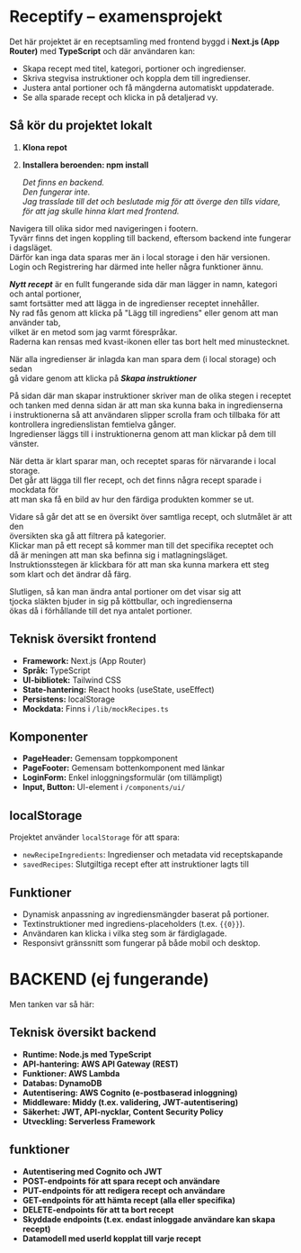 # Receptify – examensprojekt

Det här projektet är en receptsamling med frontend byggd i **Next.js (App Router)** med **TypeScript** och där användaren kan:

- Skapa recept med titel, kategori, portioner och ingredienser.
- Skriva stegvisa instruktioner och koppla dem till ingredienser.
- Justera antal portioner och få mängderna automatiskt uppdaterade.
- Se alla sparade recept och klicka in på detaljerad vy.

## Så kör du projektet lokalt

1. **Klona repot**
2. **Installera beroenden: npm install**

   _Det finns en backend._  
   _Den fungerar inte._  
   _Jag trasslade till det och beslutade mig för att överge den tills vidare,_  
   _för att jag skulle hinna klart med frontend._

Navigera till olika sidor med navigeringen i footern.  
Tyvärr finns det ingen koppling till backend, eftersom backend inte fungerar i dagsläget.  
Därför kan inga data sparas mer än i local storage i den här versionen.  
Login och Registrering har därmed inte heller några funktioner ännu.

**_Nytt recept_** är en fullt fungerande sida där man lägger in namn, kategori och antal portioner,  
samt fortsätter med att lägga in de ingredienser receptet innehåller.  
Ny rad fås genom att klicka på "Lägg till ingrediens" eller genom att man använder tab,  
vilket är en metod som jag varmt förespråkar.  
Raderna kan rensas med kvast-ikonen eller tas bort helt med minustecknet.

När alla ingredienser är inlagda kan man spara dem (i local storage) och sedan  
gå vidare genom att klicka på **_Skapa instruktioner_**

På sidan där man skapar instruktioner skriver man de olika stegen i receptet  
och tanken med denna sidan är att man ska kunna baka in ingredienserna  
i instruktionerna så att användaren slipper scrolla fram och tillbaka för att  
kontrollera ingredienslistan femtielva gånger.  
Ingredienser läggs till i instruktionerna genom att man klickar på dem till vänster.

När detta är klart sparar man, och receptet sparas för närvarande i local storage.  
Det går att lägga till fler recept, och det finns några recept sparade i mockdata för  
att man ska få en bild av hur den färdiga produkten kommer se ut.

Vidare så går det att se en översikt över samtliga recept, och slutmålet är att den  
översikten ska gå att filtrera på kategorier.  
Klickar man på ett recept så kommer man till det specifika receptet och  
då är meningen att man ska befinna sig i matlagningsläget.  
Instruktionsstegen är klickbara för att man ska kunna markera ett steg  
som klart och det ändrar då färg.

Slutligen, så kan man ändra antal portioner om det visar sig att  
tjocka släkten bjuder in sig på köttbullar, och ingredienserna  
ökas då i förhållande till det nya antalet portioner.

## Teknisk översikt frontend

- **Framework:** Next.js (App Router)
- **Språk:** TypeScript
- **UI-bibliotek:** Tailwind CSS
- **State-hantering:** React hooks (useState, useEffect)
- **Persistens:** localStorage
- **Mockdata:** Finns i `/lib/mockRecipes.ts`

## Komponenter

- **PageHeader:** Gemensam toppkomponent
- **PageFooter:** Gemensam bottenkomponent med länkar
- **LoginForm:** Enkel inloggningsformulär (om tillämpligt)
- **Input, Button:** UI-element i `/components/ui/`

## localStorage

Projektet använder `localStorage` för att spara:

- `newRecipeIngredients`: Ingredienser och metadata vid receptskapande
- `savedRecipes`: Slutgiltiga recept efter att instruktioner lagts till

## Funktioner

- Dynamisk anpassning av ingrediensmängder baserat på portioner.
- Textinstruktioner med ingrediens-placeholders (t.ex. `{{0}}`).
- Användaren kan klicka i vilka steg som är färdiglagade.
- Responsivt gränssnitt som fungerar på både mobil och desktop.

# BACKEND (ej fungerande)

Men tanken var så här:

## Teknisk översikt backend

- **Runtime: Node.js med TypeScript**
- **API-hantering: AWS API Gateway (REST)**
- **Funktioner: AWS Lambda**
- **Databas: DynamoDB**
- **Autentisering: AWS Cognito (e-postbaserad inloggning)**
- **Middleware: Middy (t.ex. validering, JWT-autentisering)**
- **Säkerhet: JWT, API-nycklar, Content Security Policy**
- **Utveckling: Serverless Framework**

## funktioner

- **Autentisering med Cognito och JWT**
- **POST-endpoints för att spara recept och användare**
- **PUT-endpoints för att redigera recept och användare**
- **GET-endpoints för att hämta recept (alla eller specifika)**
- **DELETE-endpoints för att ta bort recept**
- **Skyddade endpoints (t.ex. endast inloggade användare kan skapa recept)**
- **Datamodell med userId kopplat till varje recept**
